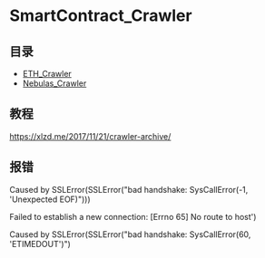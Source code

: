 # SmartContract_Crawler

## 目录

- [ETH_Crawler](https://github.com/ChuangLiu727/SmartContract_Crawler/blob/master/ETH_Crawler/README.md)
- [Nebulas_Crawler](https://github.com/ChuangLiu727/SmartContract_Crawler/blob/master/Nebulas_Crawler/README.md)

## 教程

https://xlzd.me/2017/11/21/crawler-archive/

## 报错

Caused by SSLError(SSLError("bad handshake: SysCallError(-1, 'Unexpected EOF)")))

Failed to establish a new connection: [Errno 65] No route to host')

Caused by SSLError(SSLError("bad handshake: SysCallError(60, 'ETIMEDOUT')")
